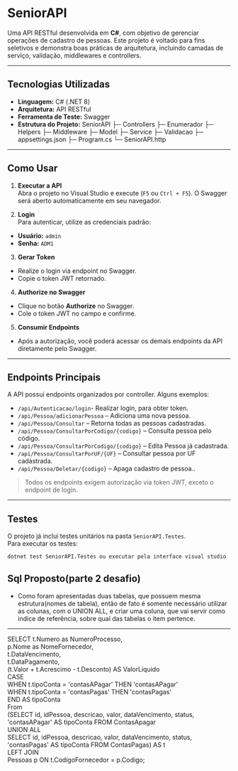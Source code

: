 # SeniorAPI

Uma API RESTful desenvolvida em **C#**, com objetivo de gerenciar operações de cadastro de pessoas. Este projeto é voltado para fins seletivos e demonstra boas práticas de arquitetura, incluindo camadas de serviço, validação, middlewares e controllers.

---

## Tecnologias Utilizadas

- **Linguagem:** C# (.NET 8)
- **Arquitetura:** API RESTful
- **Ferramenta de Teste:** Swagger
- **Estrutura do Projeto:**
SeniorAPI
├─ Controllers
├─ Enumerador
├─ Helpers
├─ Middleware
├─ Model
├─ Service
├─ Validacao
├─ appsettings.json
├─ Program.cs
└─ SeniorAPI.http

---

## Como Usar

1. **Executar a API**  
 Abra o projeto no Visual Studio e execute (`F5` ou `Ctrl + F5`). O Swagger será aberto automaticamente em seu navegador.

2. **Login**  
 Para autenticar, utilize as credenciais padrão:  
 - **Usuário:** `admin`  
 - **Senha:** `ADM1`  

3. **Gerar Token**  
 - Realize o login via endpoint no Swagger.  
 - Copie o token JWT retornado.

4. **Authorize no Swagger**  
 - Clique no botão **Authorize** no Swagger.  
 - Cole o token JWT no campo e confirme.

5. **Consumir Endpoints**  
 - Após a autorização, você poderá acessar os demais endpoints da API diretamente pelo Swagger.

---

## Endpoints Principais

A API possui endpoints organizados por controller. Alguns exemplos:
- `/api/Autenticacao/login`- Realizar login, para obter token.
- `/api/Pessoa/adicionarPessoa` – Adiciona uma nova pessoa.
- `/api/Pessoa/Consultar` – Retorna todas as pessoas cadastradas.
- `/api/Pessoa/ConsultarPorCodigo/{codigo}` – Consulta pessoa pelo código.
- `/api/Pessoa/ConsultarPorCodigo/{codigo}` – Edita Pessoa já cadastrada.
- `/api/Pessoa/ConsultarPorUF/{UF}` – Consultar pessoa por UF cadastrada.
- `/api/Pessoa/Deletar/{codigo}` – Apaga cadastro de pessoa..

> Todos os endpoints exigem autorização via token JWT, exceto o endpoint de login.

---

## Testes

O projeto já inclui testes unitários na pasta `SeniorAPI.Testes`.  
Para executar os testes:

```bash
dotnet test SeniorAPI.Testes ou executar pela interface visual studio

````

## Sql Proposto(parte 2 desafio)

 - Como foram apresentadas duas tabelas, que possuem mesma estrutura(nomes de tabela), então de fato é somente necessário utilizar as colunas, com o UNION ALL, e criar uma coluna, que vai servir como indice de referência, sobre qual das tabelas o item pertence.
----
SELECT t.Numero as NumeroProcesso,  
       p.Nome as NomeFornecedor,  
       t.DataVencimento,  
       t.DataPagamento,  
       (t.Valor + t.Acrescimo - t.Desconto) AS ValorLiquido  
  CASE  
    WHEN t.tipoConta = 'contasAPagar' THEN 'contasAPagar'  
    WHEN t.tipoConta = 'contasPagas' THEN 'contasPagas'  
  END AS tipoConta  
From  
 (SELECT id, idPessoa, descricao, valor, dataVencimento, status, 'contasAPagar' AS tipoConta FROM ContasApagar  
     UNION ALL  
     SELECT id, idPessoa, descricao, valor, dataVencimento, status, 'contasPagas' AS tipoConta FROM ContasPagas) AS t  
LEFT JOIN  
    Pessoas p ON t.CodigoFornecedor = p.Codigo;  
